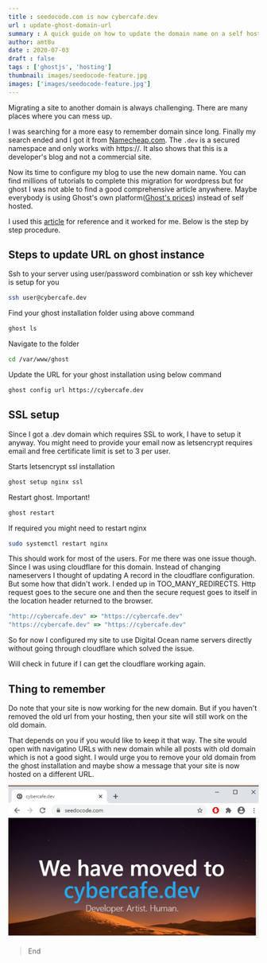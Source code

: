 ```yaml
---
title : seedocode.com is now cybercafe.dev
url : update-ghost-domain-url
summary : A quick guide on how to update the domain name on a self hosted ghost blog with automatic SSL configuration.
author: amt8u
date : 2020-07-03
draft : false
tags : ['ghostjs', 'hosting']
thumbnail: images/seedocode-feature.jpg
images: ['images/seedocode-feature.jpg']
---
```


Migrating a site to another domain is always challenging. There are many places where you can mess up. 

I was searching for a more easy to remember domain since long. Finally my search ended and I got it from [Namecheap.com](https:/namecheap.com/). The `.dev` is a secured namespace and only works with https://. It also shows that this is a developer's blog and not a commercial site.

Now its time to configure my blog to use the new domain name. You can find millions of tutorials to complete this migration for wordpress but for ghost I was not able to find a good comprehensive article anywhere. Maybe everybody is using Ghost's own platform([Ghost's prices](https://ghost.org/pricing/)) instead of self hosted. 

I used this [article](https://ghost.org/faq/change-configured-site-url/) for reference and it worked for me. Below is the step by step procedure.

## Steps to update URL on ghost instance

Ssh to your server using user/password combination or ssh key whichever is setup for you

```bash
ssh user@cybercafe.dev
```

Find your ghost installation folder using above command

```bash
ghost ls 
```

Navigate to the folder
```bash
cd /var/www/ghost
```
Update the URL for your ghost installation using below command
```bash
ghost config url https://cybercafe.dev
```

## SSL setup
Since I got a .dev domain which requires SSL to work, I have to setup it anyway. You might need to provide your email now as letsencrypt requires email and free certificate limit is set to 3 per user. 

Starts letsencrypt ssl installation
```bash
ghost setup nginx ssl
```
Restart ghost. Important!
```bash
ghost restart
```

If required you might need to restart nginx
```bash
sudo systemctl restart nginx
```

This should work for most of the users. For me there was one issue though. Since I was using cloudflare for this domain. Instead of changing nameservers I thought of updating A record in the cloudflare configuration. But some how that didn't work. I ended up in TOO_MANY_REDIRECTS. Http request goes to the secure one and then the secure request goes to itself in the location header returned to the browser.

```js
"http://cybercafe.dev" => "https://cybercafe.dev"
"https://cybercafe.dev" => "https://cybercafe.dev"
```

So for now I configured my site to use Digital Ocean name servers directly without going through cloudflare which solved the issue. 

Will check in future if I can get the cloudflare working again.

## Thing to remember
Do note that your site is now working for the new domain. But if you haven't removed the old url from your hosting, then your site will still work on the old domain. 

That depends on you if you would like to keep it that way. The site would open with navigatino URLs with new domain while all posts with old domain which is not a good sight. I would urge you to remove your old domain from the ghost installation and maybe show a message that your site is now hosted on a different URL.

![seedocode-is-now-cybercafe.dev](images/Moved.png)

> End